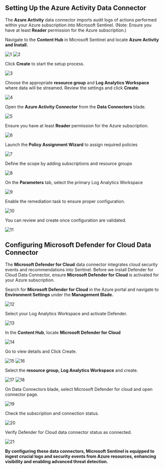 ## Setting Up the Azure Activity Data Connector

The **Azure Activity** data connector imports audit logs of actions performed within your Azure subscription into Microsoft Sentinel. (Note: Ensure you have at least **Reader** permission for the Azure subscription.)

Navigate to the **Content Hub** in Microsoft Sentinel and locate **Azure Activity and Install.**

![1](https://github.com/user-attachments/assets/35054d76-bf5f-44db-a76d-2a6ac0fb1b7f)
![2](https://github.com/user-attachments/assets/df4a4ba2-81d3-4629-ba63-8e18db0968b3)

Click **Create** to start the setup process.

![3](https://github.com/user-attachments/assets/b8da80f6-e4be-425c-9f03-8279d3b9350b)

Choose the appropriate **resource group** and **Log Analytics Workspace** where data will be streamed. 
Review the settings and click **Create**.

![4](https://github.com/user-attachments/assets/80a6d4b7-2360-424b-9cbf-4742461f6caa)

Open the **Azure Activity Connector** from the **Data Connectors** blade.

![5](https://github.com/user-attachments/assets/205a3aac-9e10-4982-9360-0ac0f0c87df2)

Ensure you have at least **Reader** permission for the Azure subscription. 

![6](https://github.com/user-attachments/assets/c246d773-1feb-4ae2-8573-3397c230b074)

Launch the **Policy Assignment Wizard** to assign required policies

![7](https://github.com/user-attachments/assets/1f63754b-1841-481b-a279-b71dfc72d9de)

Define the scope by adding subscriptions and resource groups

![8](https://github.com/user-attachments/assets/8f82af4e-e8f4-4781-b28a-91210455099a)

On the **Parameters** tab, select the primary Log Analytics Workspace

![9](https://github.com/user-attachments/assets/af4eba6a-d44a-43d8-a0b4-a2d4232fd017)


Enable the remediation task to ensure proper configuration.

![10](https://github.com/user-attachments/assets/ca525c80-bacb-4bf4-bfdf-2fbdab055fc3)

You can review and create once configuration are validated.

![11](https://github.com/user-attachments/assets/7debc109-306e-4dee-9d81-c0e9d19cf0cf)


## Configuring Microsoft Defender for Cloud Data Connector

The **Microsoft Defender for Cloud** data connector integrates cloud security events and recommendations into Sentinel. Before we install Defender for Cloud Data Connector, ensure **Microsoft Defender for Cloud** is activated for your Azure subscription.

Search for **Microsoft Defender for Cloud** in the Azure portal and navigate to **Environment Settings** under the **Management Blade.**

![12](https://github.com/user-attachments/assets/01dafcab-1d2f-4c27-9d3f-d7fc575c636b)

Select your Log Analytics Workspace and activate Defender.

![13](https://github.com/user-attachments/assets/407d57f0-290d-4f69-a8a4-afb6a6dac312)

In the **Content Hub**, locate **Microsoft Defender for Cloud**

![14](https://github.com/user-attachments/assets/4efc5acc-5cfc-4c98-887b-2a6df4671b3b)

Go to view details and Click Create.

![15](https://github.com/user-attachments/assets/12158880-08d7-4ba7-ab97-bd7b79c8b5c3)
![16](https://github.com/user-attachments/assets/32cccc54-bada-4455-b006-e633287f212b)


Select the **resource group, Log Analytics Workspace** and create.

![17](https://github.com/user-attachments/assets/e984985d-9050-4fe8-bb9d-2ffa0f31e752)
![18](https://github.com/user-attachments/assets/2f8f7106-db10-47cb-94f3-54e6ca3b3c7a)



On Data Connectors blade, select Microsoft Defender for cloud and open connector page.

![19](https://github.com/user-attachments/assets/6b8cd73c-deda-41a8-87f7-271a3726bc32)


Check the subscription and connection status.

![20](https://github.com/user-attachments/assets/ea536c20-a59e-4677-b8f7-5d409ee07fd6)

Verify Defender for Cloud data connector status as connected.

![21](https://github.com/user-attachments/assets/04a13eec-8a18-4aa9-8663-abad9398ca37)

**By configuring these data connectors, Microsoft Sentinel is equipped to ingest crucial logs and security events from Azure resources, enhancing visibility and enabling advanced threat detection.**
